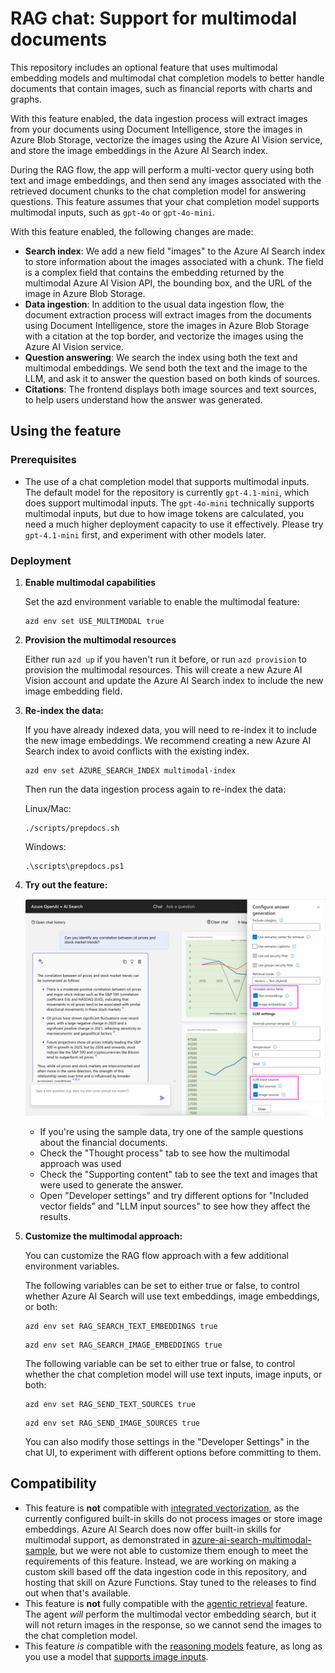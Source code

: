 # RAG chat: Support for multimodal documents

This repository includes an optional feature that uses multimodal embedding models and multimodal chat completion models
to better handle documents that contain images, such as financial reports with charts and graphs.

With this feature enabled, the data ingestion process will extract images from your documents
using Document Intelligence, store the images in Azure Blob Storage, vectorize the images using the Azure AI Vision service, and store the image embeddings in the Azure AI Search index.

During the RAG flow, the app will perform a multi-vector query using both text and image embeddings, and then send any images associated with the retrieved document chunks to the chat completion model for answering questions. This feature assumes that your chat completion model supports multimodal inputs, such as `gpt-4o` or `gpt-4o-mini`.

With this feature enabled, the following changes are made:

* **Search index**: We add a new field "images" to the Azure AI Search index to store information about the images associated with a chunk. The field is a complex field that contains the embedding returned by the multimodal Azure AI Vision API, the bounding box, and the URL of the image in Azure Blob Storage.
* **Data ingestion**: In addition to the usual data ingestion flow, the document extraction process will extract images from the documents using Document Intelligence, store the images in Azure Blob Storage with a citation at the top border, and vectorize the images using the Azure AI Vision service.
* **Question answering**: We search the index using both the text and multimodal embeddings. We send both the text and the image to the LLM, and ask it to answer the question based on both kinds of sources.
* **Citations**: The frontend displays both image sources and text sources, to help users understand how the answer was generated.

## Using the feature

### Prerequisites

* The use of a chat completion model that supports multimodal inputs. The default model for the repository is currently `gpt-4.1-mini`, which does support multimodal inputs. The `gpt-4o-mini` technically supports multimodal inputs, but due to how image tokens are calculated, you need a much higher deployment capacity to use it effectively. Please try `gpt-4.1-mini` first, and experiment with other models later.

### Deployment

1. **Enable multimodal capabilities**

   Set the azd environment variable to enable the multimodal feature:

   ```shell
   azd env set USE_MULTIMODAL true
   ```

2. **Provision the multimodal resources**

   Either run `azd up` if you haven't run it before, or run `azd provision` to provision the multimodal resources. This will create a new Azure AI Vision account and update the Azure AI Search index to include the new image embedding field.

3. **Re-index the data:**

   If you have already indexed data, you will need to re-index it to include the new image embeddings.
   We recommend creating a new Azure AI Search index to avoid conflicts with the existing index.

   ```shell
   azd env set AZURE_SEARCH_INDEX multimodal-index
   ```

   Then run the data ingestion process again to re-index the data:

   Linux/Mac:

   ```shell
   ./scripts/prepdocs.sh
   ```

   Windows:

   ```shell
   .\scripts\prepdocs.ps1
   ```

4. **Try out the feature:**

   ![Screenshot of app with Developer Settings open, showing multimodal settings highlighted](./images/multimodal.png)

   * If you're using the sample data, try one of the sample questions about the financial documents.
   * Check the "Thought process" tab to see how the multimodal approach was used
   * Check the "Supporting content" tab to see the text and images that were used to generate the answer.
   * Open "Developer settings" and try different options for "Included vector fields" and "LLM input sources" to see how they affect the results.

5. **Customize the multimodal approach:**

   You can customize the RAG flow approach with a few additional environment variables.

   The following variables can be set to either true or false,
   to control whether Azure AI Search will use text embeddings, image embeddings, or both:

   ```shell
   azd env set RAG_SEARCH_TEXT_EMBEDDINGS true
   ```

   ```shell
   azd env set RAG_SEARCH_IMAGE_EMBEDDINGS true
   ```

   The following variable can be set to either true or false,
   to control whether the chat completion model will use text inputs, image inputs, or both:

   ```shell
   azd env set RAG_SEND_TEXT_SOURCES true
   ```

   ```shell
   azd env set RAG_SEND_IMAGE_SOURCES true
   ```

   You can also modify those settings in the "Developer Settings" in the chat UI,
   to experiment with different options before committing to them.

## Compatibility

* This feature is **not** compatible with [integrated vectorization](./deploy_features.md#enabling-integrated-vectorization), as the currently configured built-in skills do not process images or store image embeddings. Azure AI Search does now offer built-in skills for multimodal support, as demonstrated in [azure-ai-search-multimodal-sample](https://github.com/Azure-Samples/azure-ai-search-multimodal-sample), but we were not able to customize them enough to meet the requirements of this feature. Instead, we are working on making a custom skill based off the data ingestion code in this repository, and hosting that skill on Azure Functions. Stay tuned to the releases to find out when that's available.
* This feature is **not** fully compatible with the [agentic retrieval](./agentic_retrieval.md) feature.
The agent *will* perform the multimodal vector embedding search, but it will not return images in the response,
so we cannot send the images to the chat completion model.
* This feature *is* compatible with the [reasoning models](./reasoning.md) feature, as long as you use a model that [supports image inputs](https://learn.microsoft.com/azure/ai-services/openai/how-to/reasoning?tabs=python-secure%2Cpy#api--feature-support).
